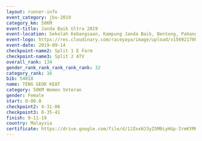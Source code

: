 ```yaml
---
layout: runner-info 
event_category: jbu-2019 
category_km: 50KM 
event-title: Janda Baik Ultra 2019 
event-location: Sekolah Kebangsaan, Kampung Janda Baik, Bentong, Pahang, Malaysia 
event-logo: https://res.cloudinary.com/raceyaya/image/upload/v1569217009/logo/janda-baik_vch1pc.jpg 
event-date: 2019-09-14 
checkpoint-name2: Split 1 E Farm 
checkpoint-name3: Split 2 ATV 
overall_rank: 134
gender_rank_rank_rank_rank_rank: 32
category_rank: 16
bib: 54018
name: TENG GEOK KEAT
category: 50KM Women Veteran
gender: Female
start: 0-00.0
checkpoint2: 4-31-06
checkpoint3: 8-35-41
finish: 9-11-19
country: Malaysia
certificate: https://drive.google.com/file/d/1JZoxHJ3yZ5M0iyHGp-IrmKYMHJkho4D1/view?usp=sharing
---
```

